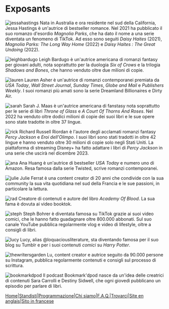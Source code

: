 # Exposants

![jessahastings](../image/jessahastings.jpg)
Nata in Australia e ora residente nel sud della California, Jessa Hastings è un'autrice di bestseller romance.
Nel 2021 ha pubblicato il suo romanzo d'esordio *Magnolia Parks*, che ha dato il nome a una serie diventata un fenomeno di TikTok. Ad esso sono seguiti *Daisy Haites* (2021), *Magnolia Parks: The Long Way Home* (2022) e *Daisy Haites : The Great Undoing* (2022).


![leighbardugo](../image/leigh.png)
Leigh Bardugo è un'autrice americana di romanzi fantasy per giovani adulti, nota soprattutto per la duologia *Six of Crows* e la trilogia *Shadows and Bones*, che hanno venduto oltre due milioni di copie.

![lauren](../image/laurenasher.jpg)
Lauren Asher è un'autrice di romanzi contemporanei premiata da *USA Today*, *Wall Street Journal*, *Sunday Times*, *Globe and Mail* e *Publishers Weekly*. I suoi romanzi più amati sono la serie Dreamland Billionaires e Dirty Air.

![sarah](../image/image0.jpeg)
Sarah J. Maas è un'autrice americana di fanstasy nota soprattutto per le serie di libri *Throne of Glass* e *A Court Of Thorns And Roses*. Nel 2022 ha venduto oltre dodici milioni di copie dei suoi libri e le sue opere sono state tradotte in oltre 37 lingue.

![rick](../image/rick.jpeg)
Richard Russell Riordan è l'autore degli acclamati romanzi fantasy *Percy Jackson* e *Eroi dell'Olimpo*. I suoi libri sono stati tradotti in oltre 42 lingue e hanno venduto oltre 30 milioni di copie solo negli Stati Uniti. La piattaforma di streaming Disney+ ha fatto adattare i libri di *Percy Jackson* in una serie che uscirà nel dicembre 2023.

![ana](../image/ana.jpeg)
Ana Huang è un'autrice di bestseller *USA Today* e numero uno di Amazon. Resa famosa dalla serie Twisted, scrive romanzi contemporanei.

![julie](../image/IMG_0548.jpg)
Julie Ferrat è una content creator di 20 anni che condivide con la sua community la sua vita quotidiana nel sud della Francia e le sue passioni, in particolare la lettura.

![rad](../image/IMG_0549.jpg)
Creatore di contenuti e autore del libro *Academy Of Blood*. La sua fama è dovuta ai video booktok.

![steph](../image/IMG_0550.jpg)
Steph Bohrer è diventata famosa su TikTok grazie ai suoi video comici, che le hanno fatto guadagnare oltre 800.000 abbonati. Sul suo canale YouTube pubblica regolarmente vlog e video di lifestyle, oltre a consigli di libri.

![lucy](../image/IMG_0551.jpg)
Lucy, alias @loquaciousliterature, sta diventando famosa per il suo blog su Tumblr e per i suoi contenuti *comici* su *Harry Potter*.

![thewritersgarden](../image/IMG_0553.jpeg)
Lu, content creator e autrice seguito da 90.000 persone su Instagram, pubblica regolarmente contenuti e consigli sul processo di scrittura.

![bookmarkdpod](../image/IMG_0552.jpg)
Il podcast Bookmark'dpod nasce da un'idea delle creatrici di contenuti Sara Carrolli e Destiny Sidwell, che ogni giovedì pubblicano un episodio per parlare di libri.



[Home](index.md)|[Standisti](Exposants.md)|[Programmazione](Programmation.md)|[Chi siamo](Aboutus.md)|[F.A.Q.](Questions.md)|[Trovarci](Whereto.md)|[Site en anglais](../en/Exhibitors.md)|[Sito in francese](../fr/Exposants.md)
